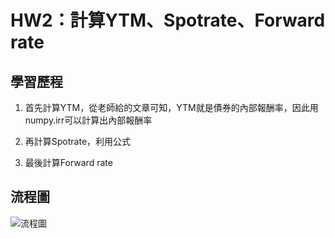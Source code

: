 # HW2：計算YTM、Spotrate、Forward rate
  

## 學習歷程

1. 首先計算YTM，從老師給的文章可知，YTM就是債券的內部報酬率，因此用numpy.irr可以計算出內部報酬率


2. 再計算Spotrate，利用公式


3. 最後計算Forward rate

## 流程圖
![流程圖]()
